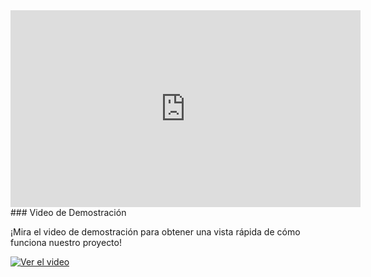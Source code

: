 <iframe width="560" height="315" src="https://www.youtube.com/embed/eT8MU_L8JBE" frameborder="0" allowfullscreen></iframe>
### Video de Demostración


¡Mira el video de demostración para obtener una vista rápida de cómo funciona nuestro proyecto!

[![Ver el video](https://www.youtube.com/embed/eT8MU_L8JBE)](https://youtu.be/eT8MU_L8JBE)
